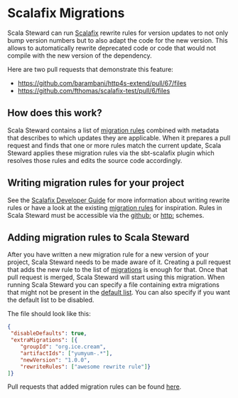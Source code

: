 # Scalafix Migrations

Scala Steward can run [Scalafix][Scalafix] rewrite rules for version updates
to not only bump version numbers but to also adapt the code for the new
version. This allows to automatically rewrite deprecated code or code that
would not compile with the new version of the dependency.

Here are two pull requests that demonstrate this feature:
 * https://github.com/barambani/http4s-extend/pull/67/files
 * https://github.com/fthomas/scalafix-test/pull/6/files

## How does this work?

Scala Steward contains a list of [migration rules][migrations] combined with
metadata that describes to which updates they are applicable. When it prepares
a pull request and finds that one or more rules match the current update,
Scala Steward applies these migration rules via the sbt-scalafix plugin
which resolves those rules and edits the source code accordingly.

## Writing migration rules for your project

See the [Scalafix Developer Guide][scalafix-dev-guide] for more information
about writing rewrite rules or have a look at the existing
[migration rules][migrations] for inspiration. Rules in Scala Steward must be
accessible via the [github:][using-github] or [http:][using-http] schemes.

## Adding migration rules to Scala Steward

After you have written a new migration rule for a new version of your project,
Scala Steward needs to be made aware of it. Creating a pull request that adds
the new rule to the list of [migrations][migrations] is enough for that. Once
that pull request is merged, Scala Steward will start using this migration.
When running Scala Steward you can specify a file containing extra migrations 
that might not be present in the [default list][migrations]. 
You can also specify if you want the default list to be disabled.  

The file should look like this:
```json
{
 "disableDefaults": true,
 "extraMigrations": [{
    "groupId": "org.ice.cream",
    "artifactIds": ["yumyum-.*"],
    "newVersion": "1.0.0",
    "rewriteRules": ["awesome rewrite rule"]}
]}
```

Pull requests that added migration rules can be found [here][scalafix-prs].

[Scalafix]: https://scalacenter.github.io/scalafix/
[migrations]: https://github.com/fthomas/scala-steward/blob/master/modules/core/src/main/scala/org/scalasteward/core/scalafix/package.scala
[scalafix-dev-guide]: https://scalacenter.github.io/scalafix/docs/developers/setup.html
[using-github]: https://scalacenter.github.io/scalafix/docs/developers/sharing-rules.html#using-github
[using-http]: https://scalacenter.github.io/scalafix/docs/developers/sharing-rules.html#using-http
[scalafix-prs]: https://github.com/fthomas/scala-steward/pulls?q=label%3Ascalafix-migration